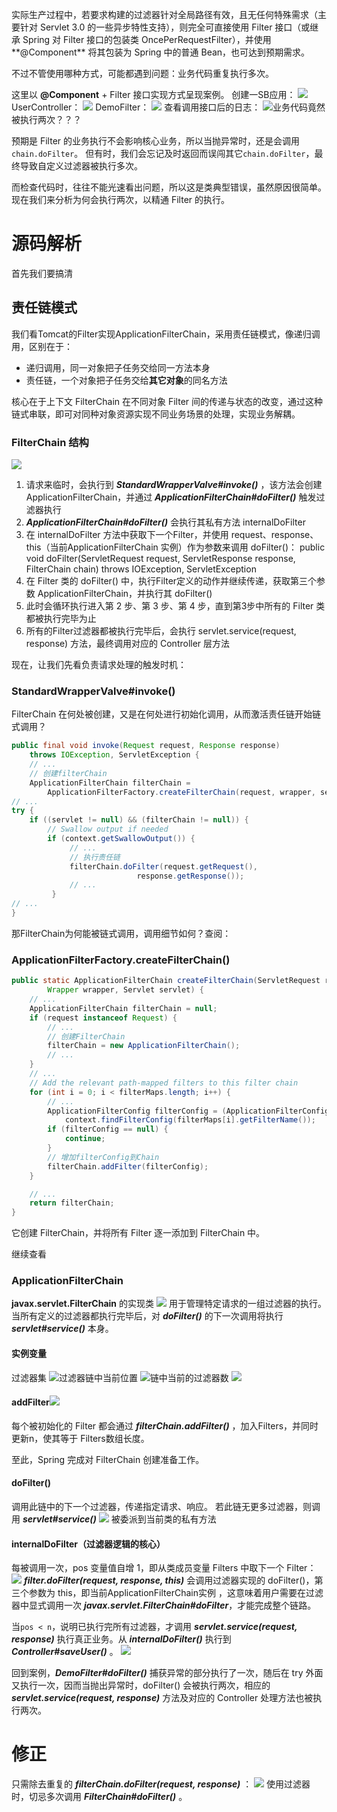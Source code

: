 实际生产过程中，若要求构建的过滤器针对全局路径有效，且无任何特殊需求（主要针对 Servlet 3.0 的一些异步特性支持），则完全可直接使用 Filter 接口（或继承 Spring 对 Filter 接口的包装类 OncePerRequestFilter），并使用**@Component** 将其包装为 Spring 中的普通 Bean，也可达到预期需求。

不过不管使用哪种方式，可能都遇到问题：业务代码重复执行多次。

这里以 **@Component** + Filter 接口实现方式呈现案例。
创建一SB应用：
![](https://img-blog.csdnimg.cn/c456333c13e5482d90a3875ac5c6d8e2.png?x-oss-process=image/watermark,type_ZHJvaWRzYW5zZmFsbGJhY2s,shadow_50,text_Q1NETiBASmF2YUVkZ2Uu,size_20,color_FFFFFF,t_70,g_se,x_16)
UserController：
![](https://img-blog.csdnimg.cn/3f732602dad946daac2ef662858d1174.png?x-oss-process=image/watermark,type_ZHJvaWRzYW5zZmFsbGJhY2s,shadow_50,text_Q1NETiBASmF2YUVkZ2Uu,size_20,color_FFFFFF,t_70,g_se,x_16)
DemoFilter：
![](https://img-blog.csdnimg.cn/931f474caedf46739b60b272a07154e9.png?x-oss-process=image/watermark,type_ZHJvaWRzYW5zZmFsbGJhY2s,shadow_50,text_Q1NETiBASmF2YUVkZ2Uu,size_20,color_FFFFFF,t_70,g_se,x_16)
查看调用接口后的日志：
![](https://img-blog.csdnimg.cn/c2ee9c2675f84407a078fe7c93abecf6.png)业务代码竟然被执行两次？？？

预期是 Filter 的业务执行不会影响核心业务，所以当抛异常时，还是会调用`chain.doFilter`。
但有时，我们会忘记及时返回而误闯其它`chain.doFilter`，最终导致自定义过滤器被执行多次。

而检查代码时，往往不能光速看出问题，所以这是类典型错误，虽然原因很简单。
现在我们来分析为何会执行两次，以精通 Filter 的执行。
# 源码解析
首先我们要搞清
## 责任链模式
我们看Tomcat的Filter实现ApplicationFilterChain，采用责任链模式，像递归调用，区别在于：
- 递归调用，同一对象把子任务交给同一方法本身
- 责任链，一个对象把子任务交给**其它对象**的同名方法

核心在于上下文 FilterChain 在不同对象 Filter 间的传递与状态的改变，通过这种链式串联，即可对同种对象资源实现不同业务场景的处理，实现业务解耦。
### FilterChain 结构
![](https://img-blog.csdnimg.cn/69f2e0298d26439c9d2ca42a19adbd83.png?x-oss-process=image/watermark,type_ZHJvaWRzYW5zZmFsbGJhY2s,shadow_50,text_Q1NETiBASmF2YUVkZ2Uu,size_20,color_FFFFFF,t_70,g_se,x_16)
1. 请求来临时，会执行到 ***StandardWrapperValve#invoke()*** ，该方法会创建 ApplicationFilterChain，并通过 ***ApplicationFilterChain#doFilter()***  触发过滤器执行
2. ***ApplicationFilterChain#doFilter()*** 会执行其私有方法 internalDoFilter
3. 在 internalDoFilter 方法中获取下一个Filter，并使用 request、response、this（当前ApplicationFilterChain 实例）作为参数来调用 doFilter()：
public void doFilter(ServletRequest request, ServletResponse response,
FilterChain chain) throws IOException, ServletException
4. 在 Filter 类的 doFilter() 中，执行Filter定义的动作并继续传递，获取第三个参数 ApplicationFilterChain，并执行其 doFilter()
5. 此时会循环执行进入第 2 步、第 3 步、第 4 步，直到第3步中所有的 Filter 类都被执行完毕为止
6. 所有的Filter过滤器都被执行完毕后，会执行 servlet.service(request, response) 方法，最终调用对应的 Controller 层方法

现在，让我们先看负责请求处理的触发时机：
### StandardWrapperValve#invoke()
FilterChain 在何处被创建，又是在何处进行初始化调用，从而激活责任链开始链式调用？
```java
public final void invoke(Request request, Response response)
    throws IOException, ServletException {
    // ...
    // 创建filterChain 
    ApplicationFilterChain filterChain =
        ApplicationFilterFactory.createFilterChain(request, wrapper, servlet);
// ...
try {
    if ((servlet != null) && (filterChain != null)) {
        // Swallow output if needed
        if (context.getSwallowOutput()) {
             // ...
             // 执行责任链
             filterChain.doFilter(request.getRequest(),
                            response.getResponse());
             // ...
         }
// ...
}
```
那FilterChain为何能被链式调用，调用细节如何？查阅： 
### ApplicationFilterFactory.createFilterChain()
```java
public static ApplicationFilterChain createFilterChain(ServletRequest request,
        Wrapper wrapper, Servlet servlet) {
    // ...
    ApplicationFilterChain filterChain = null;
    if (request instanceof Request) {
        // ...
        // 创建FilterChain
        filterChain = new ApplicationFilterChain();
        // ...
    }
    // ...
    // Add the relevant path-mapped filters to this filter chain
    for (int i = 0; i < filterMaps.length; i++) {
        // ...
        ApplicationFilterConfig filterConfig = (ApplicationFilterConfig)
            context.findFilterConfig(filterMaps[i].getFilterName());
        if (filterConfig == null) {
            continue;
        }
        // 增加filterConfig到Chain
        filterChain.addFilter(filterConfig);
    }

    // ...
    return filterChain;
}
```
它创建 FilterChain，并将所有 Filter 逐一添加到 FilterChain 中。

继续查看
### ApplicationFilterChain
**javax.servlet.FilterChain** 的实现类
![](https://img-blog.csdnimg.cn/a086671f1117459e820cbb768553fe26.png?x-oss-process=image/watermark,type_ZHJvaWRzYW5zZmFsbGJhY2s,shadow_50,text_Q1NETiBASmF2YUVkZ2Uu,size_20,color_FFFFFF,t_70,g_se,x_16)
用于管理特定请求的一组过滤器的执行。 当所有定义的过滤器都执行完毕后，对 ***doFilter()*** 的下一次调用将执行 ***servlet#service()*** 本身。
#### 实例变量
过滤器集
![](https://img-blog.csdnimg.cn/9dafeaf064244ad980dee5e22c61ce8d.png?x-oss-process=image/watermark,type_ZHJvaWRzYW5zZmFsbGJhY2s,shadow_50,text_Q1NETiBASmF2YUVkZ2Uu,size_20,color_FFFFFF,t_70,g_se,x_16)过滤器链中当前位置
![](https://img-blog.csdnimg.cn/a82237385d1141e581a28cc736521cdd.png)链中当前的过滤器数
![](https://img-blog.csdnimg.cn/6532e64173a04b31a8bb842e9aa767e7.png)
#### addFilter![](https://img-blog.csdnimg.cn/9a120216a76f46dd8053bfa8c6f3a059.png?x-oss-process=image/watermark,type_ZHJvaWRzYW5zZmFsbGJhY2s,shadow_50,text_Q1NETiBASmF2YUVkZ2Uu,size_20,color_FFFFFF,t_70,g_se,x_16)
每个被初始化的 Filter 都会通过 ***filterChain.addFilter()*** ，加入Filters，并同时更新n，使其等于 Filters数组长度。

至此，Spring 完成对 FilterChain 创建准备工作。
#### doFilter()
调用此链中的下一个过滤器，传递指定请求、响应。 若此链无更多过滤器，则调用 ***servlet#service()***
![](https://img-blog.csdnimg.cn/fb6fb766642040749904839912e9b6af.png?x-oss-process=image/watermark,type_ZHJvaWRzYW5zZmFsbGJhY2s,shadow_50,text_Q1NETiBASmF2YUVkZ2Uu,size_20,color_FFFFFF,t_70,g_se,x_16)
被委派到当前类的私有方法
#### internalDoFilter（过滤器逻辑的核心）
每被调用一次，pos 变量值自增 1，即从类成员变量 Filters 中取下一个 Filter：
![](https://img-blog.csdnimg.cn/6d2e361f3d344aeba4c2dd6eb93f7328.png?x-oss-process=image/watermark,type_ZHJvaWRzYW5zZmFsbGJhY2s,shadow_50,text_Q1NETiBASmF2YUVkZ2Uu,size_20,color_FFFFFF,t_70,g_se,x_16)
***filter.doFilter(request, response, this)*** 会调用过滤器实现的 doFilter()，第三个参数为 this，即当前ApplicationFilterChain实例 ，这意味着用户需要在过滤器中显式调用一次 ***javax.servlet.FilterChain#doFilter***，才能完成整个链路。

当`pos < n`，说明已执行完所有过滤器，才调用 ***servlet.service(request, response)*** 执行真正业务。从 ***internalDoFilter()*** 执行到 ***Controller#saveUser()*** 。
![](https://img-blog.csdnimg.cn/0011ff410ca545e29d0a0cc736212663.png?x-oss-process=image/watermark,type_ZHJvaWRzYW5zZmFsbGJhY2s,shadow_50,text_Q1NETiBASmF2YUVkZ2Uu,size_20,color_FFFFFF,t_70,g_se,x_16)

回到案例，***DemoFilter#doFilter()*** 捕获异常的部分执行了一次，随后在 try 外面又执行一次，因而当抛出异常时，doFilter() 会被执行两次，相应的 ***servlet.service(request, response)*** 方法及对应的 Controller 处理方法也被执行两次。
# 修正
只需除去重复的 ***filterChain.doFilter(request, response)*** ：
![](https://img-blog.csdnimg.cn/1773dfaf02d84824b5bcfe8276876c6f.png?x-oss-process=image/watermark,type_ZHJvaWRzYW5zZmFsbGJhY2s,shadow_50,text_Q1NETiBASmF2YUVkZ2Uu,size_20,color_FFFFFF,t_70,g_se,x_16)
使用过滤器时，切忌多次调用 ***FilterChain#doFilter()*** 。